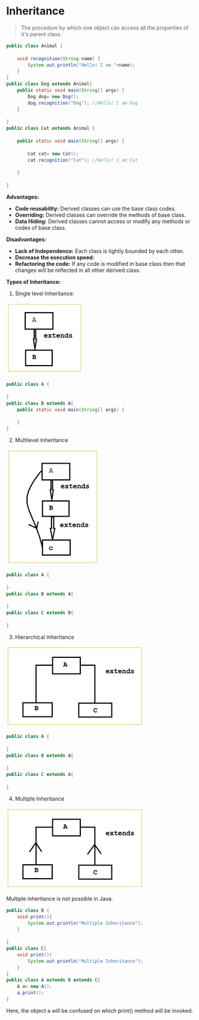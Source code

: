# Inheritance
>The procedure by which one object can access all the properties of it's parent class.

```java
public class Animal {
	
	void recognition(String name) {
		System.out.println("Hello! I am "+name);
	}
}
public class Dog extends Animal{
	public static void main(String[] args) {
		Dog dog= new Dog();
		dog.recognition("Dog");	//Hello! I am Dog
	}

}
public class Cat extends Animal {

	public static void main(String[] args) {

		Cat cat= new Cat();
		cat.recognition("Cat");	//Hello! I am Cat

	}

}
```
**Advantages:**  
- **Code reusability:** Derived classes can use the base class codes.
- **Overriding:** Derived classes can override the methods of base class.
- **Data Hiding:** Derived classes cannot access or modify any methods or codes of base class.

**Disadvantages:**
- **Lack of Independence:** Each class is tightly bounded by each other.
- **Decrease the execution speed:** 
- **Refactoring the code:** If any code is modified in base class then that changes will be reflected in all other derived class.

**Types of Inheritance:**  
1. Single level Inheritance:  
   
![Pictures](../Pictures/Inheritance_1.png)

```java
public class A {
	
}
public class B extends A{
	public static void main(String[] args) {

	}
}
```
2. Multilevel Inheritance

![Pictures](../Pictures/Inheritance_2.png)
```java
public class A {
	
}
public class B extends A{

}
public class C extends B{

}
```
3. Hierarchical Inheritance

![Pictures](../Pictures/Inheritance_3.png)
```java
public class A {
	
}
public class B extends A{

}
public class C extends A{

}
```
4. Multiple Inheritance

![Pictures](../Pictures/Inheritance_4.png)

Multiple inheritance is not possible in Java.
```java
public class B {
    void print(){
        System.out.println("Multiple Inheritance");
    }
	
}
public class C{
    void print(){
        System.out.println("Multiple Inheritance");
    }
}
public class A extends B extends C{
    A a= new A();
    a.print();
}
```
Here, the object a will be confused on which print() method will be invoked.